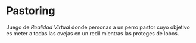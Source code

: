 # Pastoring
Juego de *Realidad Virtual* donde personas a un perro pastor cuyo objetivo es meter a todas las ovejas en un redil mientras las proteges de lobos.
